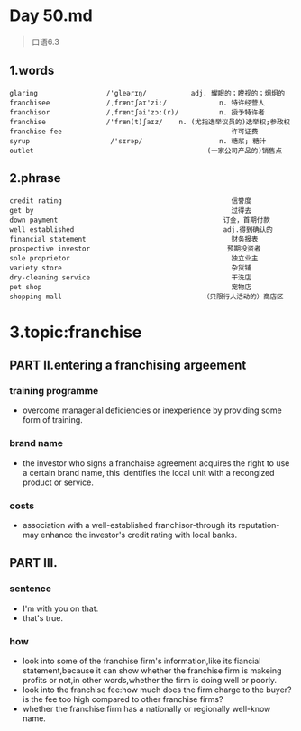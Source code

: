 # Day 50.md
> 口语6.3

## 1.words
    glaring                 /'gleərɪŋ/           adj. 耀眼的；瞪视的；炯炯的
    franchisee              /ˌfræntʃaɪ'ziː/             n. 特许经营人
    franchisor              /ˌfræntʃai'zɔ:(r)/          n. 授予特许者
    franchise               /'fræn(t)ʃaɪz/    n. (尤指选举议员的)选举权;参政权
    franchise fee                                          许可证费
    syrup                    /'sɪrəp/                   n. 糖浆; 糖汁
    outlet                                           (一家公司产品的)销售点

## 2.phrase
    credit rating                                          信誉度
    get by                                                 过得去
    down payment                                         订金，首期付款
    well established                                     adj.得到确认的
    financial statement                                    财务报表
    prospective investor                                  预期投资者
    sole proprietor                                        独立业主
    variety store                                          杂货铺
    dry-cleaning service                                   干洗店
    pet shop                                               宠物店
    shopping mall                                   （只限行人活动的）商店区
    
# 3.topic:franchise
## PART II.entering a franchising argeement
### training programme
- overcome managerial deficiencies or inexperience by providing some form of training.

### brand name
- the investor who signs a franchaise agreement acquires the right to use a certain brand name,
this identifies the local unit with a recongized product or service.

### costs
- association with a well-established franchisor-through its reputation-may enhance the investor's
credit rating with local banks.

## PART III.
### sentence
- I'm with you on that.
- that's true.

### how
- look into some of the franchise firm's information,like its fiancial statement,because it can show
whether the franchise firm is makeing profits or not,in other words,whether the firm is doing well or
poorly.
- look into the franchise fee:how much does the firm charge to the buyer?is the fee too high compared to 
other franchise firms?
- whether the franchise firm has a nationally or regionally well-know name.
